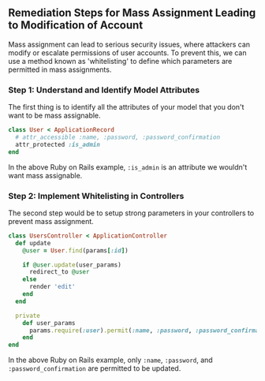 

## Remediation Steps for Mass Assignment Leading to Modification of Account

Mass assignment can lead to serious security issues, where attackers can modify or escalate permissions of user accounts. To prevent this, we can use a method known as 'whitelisting' to define which parameters are permitted in mass assignments.

### Step 1: Understand and Identify Model Attributes

The first thing is to identify all the attributes of your model that you don't want to be mass assignable.

```ruby
class User < ApplicationRecord
  # attr_accessible :name, :password, :password_confirmation
  attr_protected :is_admin
end
```
In the above Ruby on Rails example, `:is_admin` is an attribute we wouldn't want mass assignable.

### Step 2: Implement Whitelisting in Controllers

The second step would be to setup strong parameters in your controllers to prevent mass assignment.

```ruby
class UsersController < ApplicationController
  def update
    @user = User.find(params[:id])

    if @user.update(user_params)
      redirect_to @user
    else
      render 'edit'
    end
  end

  private
    def user_params
      params.require(:user).permit(:name, :password, :password_confirmation)
    end
end
```
In the above Ruby on Rails example, only `:name`, `:password`, and `:password_confirmation` are permitted to be updated.